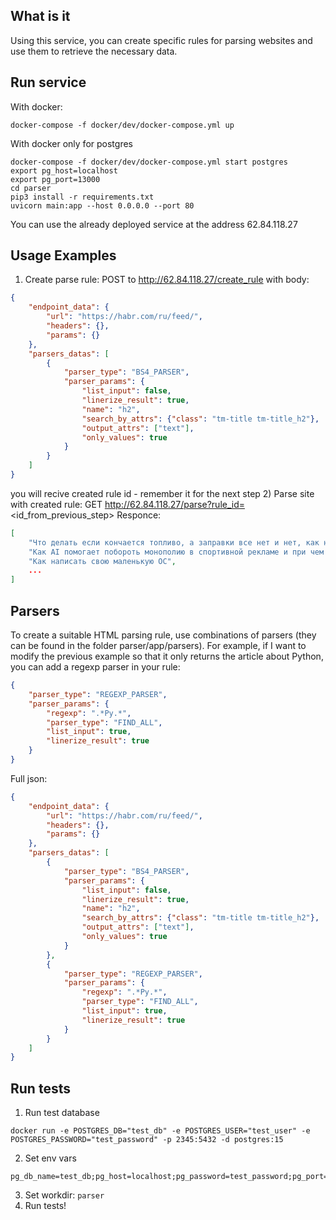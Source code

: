 ## What is it
Using this service, you can create specific rules for parsing websites and use them to retrieve the necessary data.

## Run service
With docker:
```commandline
docker-compose -f docker/dev/docker-compose.yml up
```

With docker only for postgres 
```commandline
docker-compose -f docker/dev/docker-compose.yml start postgres
export pg_host=localhost
export pg_port=13000
cd parser
pip3 install -r requirements.txt
uvicorn main:app --host 0.0.0.0 --port 80
```

You can use the already deployed service at the address 62.84.118.27

## Usage Examples
1) Create parse rule:
POST to http://62.84.118.27/create_rule with body:
```json
{
    "endpoint_data": {
        "url": "https://habr.com/ru/feed/",
        "headers": {},
        "params": {}
    },
    "parsers_datas": [
        {
            "parser_type": "BS4_PARSER",
            "parser_params": {
                "list_input": false,
                "linerize_result": true,
                "name": "h2",
                "search_by_attrs": {"class": "tm-title tm-title_h2"},
                "output_attrs": ["text"],
                "only_values": true
            }
        }
    ]
}
```
you will recive created rule id - remember it for the next step
2)  Parse site with created rule: GET http://62.84.118.27/parse?rule_id=<id_from_previous_step>
Responce:
```json
[
    "Что делать если кончается топливо, а заправки все нет и нет, как на новой трассе Москва-СПб",
    "Как AI помогает побороть монополию в спортивной рекламе и при чем тут GPU и выделенные серверы",
    "Как написать свою маленькую ОС",
    ...
]
```

## Parsers
To create a suitable HTML parsing rule, 
use combinations of parsers 
(they can be found in the folder parser/app/parsers). 
For example, if I want to modify the previous example so that it only returns 
the article about Python, you can add a regexp parser in your rule:
```json
{
    "parser_type": "REGEXP_PARSER",
    "parser_params": {
        "regexp": ".*Py.*",
        "parser_type": "FIND_ALL",
        "list_input": true,
        "linerize_result": true
    }
}
```

Full json:
```json
{
    "endpoint_data": {
        "url": "https://habr.com/ru/feed/",
        "headers": {},
        "params": {}
    },
    "parsers_datas": [
        {
            "parser_type": "BS4_PARSER",
            "parser_params": {
                "list_input": false,
                "linerize_result": true,
                "name": "h2",
                "search_by_attrs": {"class": "tm-title tm-title_h2"},
                "output_attrs": ["text"],
                "only_values": true
            }
        },
        {
            "parser_type": "REGEXP_PARSER",
            "parser_params": {
                "regexp": ".*Py.*",
                "parser_type": "FIND_ALL",
                "list_input": true,
                "linerize_result": true
            }
        }
    ]
}
```

## Run tests

1) Run test database 
```commandline
docker run -e POSTGRES_DB="test_db" -e POSTGRES_USER="test_user" -e POSTGRES_PASSWORD="test_password" -p 2345:5432 -d postgres:15
```
2) Set env vars
```commandline
pg_db_name=test_db;pg_host=localhost;pg_password=test_password;pg_port=2345;pg_user=test_user
```
3) Set workdir: ```parser```
4) Run tests!

